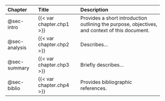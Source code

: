 | Chapter       | Title                    | Description                                                                                    |
|:--------------|:-------------------------|:-----------------------------------------------------------------------------------------------|
| @sec-intro    | {{< var chapter.chp1 >}} | Provides a short introduction outlining the purpose, objectives, and context of this document. |
| @sec-analysis | {{< var chapter.chp2 >}} | Describes…                                                                                     |
| @sec-summary  | {{< var chapter.chp3 >}} | Briefly describes…                                                                             |
| @sec-biblio   | {{< var chapter.chp4 >}} | Provides bibliographic references.                                                             |